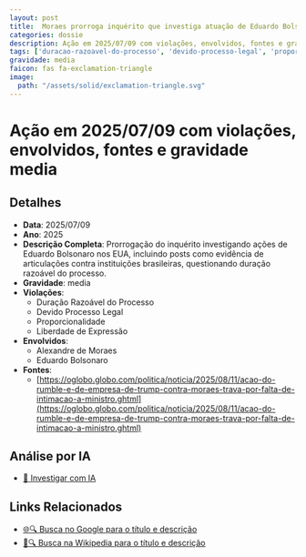 ```yaml
---
layout: post
title:  Moraes prorroga inquérito que investiga atuação de Eduardo Bolsonaro nos EUA; inclusão de posts como evidência
categories: dossie
description: Ação em 2025/07/09 com violações, envolvidos, fontes e gravidade media
tags: ['duracao-razoavel-do-processo', 'devido-processo-legal', 'proporcionalidade', 'liberdade-de-expressao', 'alexandre-de-moraes', 'eduardo-bolsonaro', 'gravidade-media']
gravidade: media
faicon: fas fa-exclamation-triangle
image:
  path: "/assets/solid/exclamation-triangle.svg"
---
```


# Ação em 2025/07/09 com violações, envolvidos, fontes e gravidade media

## Detalhes
- **Data**: 2025/07/09
- **Ano**: 2025
- **Descrição Completa**: Prorrogação do inquérito investigando ações de Eduardo Bolsonaro nos EUA, incluindo posts como evidência de articulações contra instituições brasileiras, questionando duração razoável do processo.
- **Gravidade**: media <i class="fas fa-exclamation-triangle fa-2x"></i>
- **Violações**:
  - Duração Razoável do Processo
  - Devido Processo Legal
  - Proporcionalidade
  - Liberdade de Expressão
- **Envolvidos**:
  - Alexandre de Moraes
  - Eduardo Bolsonaro
- **Fontes**:
  - [https://oglobo.globo.com/politica/noticia/2025/08/11/acao-do-rumble-e-de-empresa-de-trump-contra-moraes-trava-por-falta-de-intimacao-a-ministro.ghtml](https://oglobo.globo.com/politica/noticia/2025/08/11/acao-do-rumble-e-de-empresa-de-trump-contra-moraes-trava-por-falta-de-intimacao-a-ministro.ghtml)

## Análise por IA
- [🤖 Investigar com IA](https://www.perplexity.ai/search?q=%22Alexandre%20de%20Moraes%22%20Moraes%20prorroga%20inqu%C3%A9rito%20que%20investiga%20atua%C3%A7%C3%A3o%20de%20Eduardo%20Bolsonaro%20nos%20EUA%3B%20inclus%C3%A3o%20de%20posts%20como%20evid%C3%AAncia%20Prorroga%C3%A7%C3%A3o%20do%20inqu%C3%A9rito%20investigando%20a%C3%A7%C3%B5es%20de%20Eduardo%20Bolsonaro%20nos%20EUA%2C%20incluindo%20posts%20como%20evid%C3%AAncia%20de%20articula%C3%A7%C3%B5es%20contra%20institui%C3%A7%C3%B5es%20brasileiras%2C%20questionando%20dura%C3%A7%C3%A3o%20razo%C3%A1vel%20do%20processo.%20Dura%C3%A7%C3%A3o%20Razo%C3%A1vel%20do%20Processo%20Devido%20Processo%20Legal%20Proporcionalidade%20Liberdade%20de%20Express%C3%A3o%202025%20gravidade%20media)

## Links Relacionados
- [🌐🔍 Busca no Google para o título e descrição](https://www.google.com/search?q=%22Alexandre%20de%20Moraes%22%20Moraes%20prorroga%20inqu%C3%A9rito%20que%20investiga%20atua%C3%A7%C3%A3o%20de%20Eduardo%20Bolsonaro%20nos%20EUA%3B%20inclus%C3%A3o%20de%20posts%20como%20evid%C3%AAncia%20Prorroga%C3%A7%C3%A3o%20do%20inqu%C3%A9rito%20investigando%20a%C3%A7%C3%B5es%20de%20Eduardo%20Bolsonaro%20nos%20EUA%2C%20incluindo%20posts%20como%20evid%C3%AAncia%20de%20articula%C3%A7%C3%B5es%20contra%20institui%C3%A7%C3%B5es%20brasileiras%2C%20questionando%20dura%C3%A7%C3%A3o%20razo%C3%A1vel%20do%20processo.%20Dura%C3%A7%C3%A3o%20Razo%C3%A1vel%20do%20Processo%20Devido%20Processo%20Legal%20Proporcionalidade%20Liberdade%20de%20Express%C3%A3o%202025%20gravidade%20media)
- [📖🔍 Busca na Wikipedia para o título e descrição](https://pt.wikipedia.org/w/index.php?search=%22Alexandre%20de%20Moraes%22%20Moraes%20prorroga%20inqu%C3%A9rito%20que%20investiga%20atua%C3%A7%C3%A3o%20de%20Eduardo%20Bolsonaro%20nos%20EUA%3B%20inclus%C3%A3o%20de%20posts%20como%20evid%C3%AAncia%20Prorroga%C3%A7%C3%A3o%20do%20inqu%C3%A9rito%20investigando%20a%C3%A7%C3%B5es%20de%20Eduardo%20Bolsonaro%20nos%20EUA%2C%20incluindo%20posts%20como%20evid%C3%AAncia%20de%20articula%C3%A7%C3%B5es%20contra%20institui%C3%A7%C3%B5es%20brasileiras%2C%20questionando%20dura%C3%A7%C3%A3o%20razo%C3%A1vel%20do%20processo.%20Dura%C3%A7%C3%A3o%20Razo%C3%A1vel%20do%20Processo%20Devido%20Processo%20Legal%20Proporcionalidade%20Liberdade%20de%20Express%C3%A3o%202025%20gravidade%20media)

